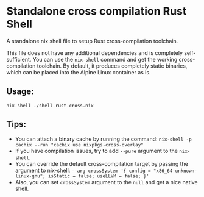 # Standalone cross compilation Rust Shell

A standalone nix shell file to setup Rust cross-compilation toolchain.

This file does not have any additional dependencies and is completely self-sufficient.
You can use the `nix-shell` command and get the working cross-compilation toolchain.
By default, it produces completely static binaries, which can be placed into the
Alpine Linux container as is.

## Usage:

```shell
nix-shell ./shell-rust-cross.nix
```

## Tips:

- You can attach a binary cache by running the command:
  `nix-shell -p cachix --run "cachix use nixpkgs-cross-overlay"`
- If you have compilation issues, try to add `--pure` argument to the `nix-shell`.
- You can override the default cross-compilation target by passing the argument to nix-shell:
  `--arg crossSystem '{ config = "x86_64-unknown-linux-gnu"; isStatic = false; useLLVM = false; }'`
- Also, you can set `crossSystem` argument to the `null` and get a nice native shell.
